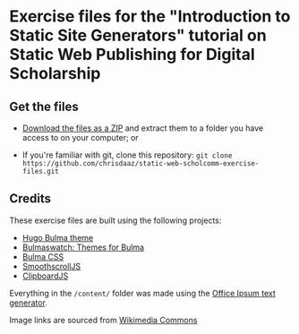# Exercise files for the "Introduction to Static Site Generators" tutorial on Static Web Publishing for Digital Scholarship

## Get the files

- [Download the files as a ZIP](https://github.com/chrisdaaz/static-web-scholcomm-exercise-files/archive/main.zip) and extract them to a folder you have access to on your computer; or 

- If you're familiar with git, clone this repository: `git clone https://github.com/chrisdaaz/static-web-scholcomm-exercise-files.git`

## Credits

These exercise files are built using the following projects:

- [Hugo Bulma theme](https://github.com/jeblister/bulma) 
- [Bulmaswatch: Themes for Bulma](https://jenil.github.io/bulmaswatch/)
- [Bulma CSS](github.com/jgthms/bulma)
- [SmoothscrollJS](https://iamdustan.github.io/smoothscroll)
- [ClipboardJS](https://zenorocha.github.io/clipboard.js)

Everything in the `/content/` folder was made using the [Office Ipsum text generator](http://officeipsum.com/index.php).

Image links are sourced from [Wikimedia Commons](https://commons.wikimedia.org/wiki/Main_Page)
